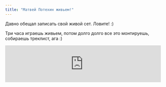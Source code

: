 ```yaml
---
title: "Матвей Потехин живьем!"
---
```


Давно обещал записать свой живой сет.
Ловите! :)

Три часа играешь живьем, потом долго долго все это монтируешь, собираешь треклист, ага :)

<iframe width="100%" height="120" src="https://www.mixcloud.com/widget/iframe/?hide_cover=1&light=1&feed=%2Flazybeat%2Fmatvey-potehin-3-hours-at-cambridge-cafe-live-set%2F" frameborder="0" ></iframe>
